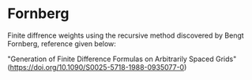 # Fornberg
Finite diffrence weights using the recursive method discovered by Bengt Fornberg, reference given below:

"Generation of Finite Difference Formulas on Arbitrarily Spaced Grids" (https://doi.org/10.1090/S0025-5718-1988-0935077-0)
